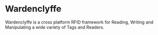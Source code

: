 # Wardenclyffe
Wardenclyffe is a cross platform RFID framework for Reading, Writing and Manipulating a wide variety of Tags and Readers.
